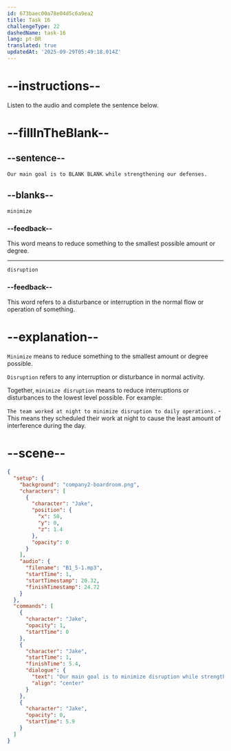 ```yaml
---
id: 673baec00a78e04d5c6a9ea2
title: Task 16
challengeType: 22
dashedName: task-16
lang: pt-BR
translated: true
updatedAt: '2025-09-29T05:49:18.014Z'
---
```

<!-- (Audio) Our main goal is to minimize disruption while strengthening our defenses. -->

# --instructions--

Listen to the audio and complete the sentence below.

# --fillInTheBlank--

## --sentence--

`Our main goal is to BLANK BLANK while strengthening our defenses.`

## --blanks--

`minimize`

### --feedback--

This word means to reduce something to the smallest possible amount or degree.

---

`disruption`

### --feedback--

This word refers to a disturbance or interruption in the normal flow or operation of something.

# --explanation--

`Minimize` means to reduce something to the smallest amount or degree possible. 

`Disruption` refers to any interruption or disturbance in normal activity. 

Together, `minimize disruption` means to reduce interruptions or disturbances to the lowest level possible. For example:

`The team worked at night to minimize disruption to daily operations.` - This means they scheduled their work at night to cause the least amount of interference during the day.

# --scene--

```json
{
  "setup": {
    "background": "company2-boardroom.png",
    "characters": [
      {
        "character": "Jake",
        "position": {
          "x": 50,
          "y": 0,
          "z": 1.4
        },
        "opacity": 0
      }
    ],
    "audio": {
      "filename": "B1_5-1.mp3",
      "startTime": 1,
      "startTimestamp": 20.32,
      "finishTimestamp": 24.72
    }
  },
  "commands": [
    {
      "character": "Jake",
      "opacity": 1,
      "startTime": 0
    },
    {
      "character": "Jake",
      "startTime": 1,
      "finishTime": 5.4,
      "dialogue": {
        "text": "Our main goal is to minimize disruption while strengthening our defenses.",
        "align": "center"
      }
    },
    {
      "character": "Jake",
      "opacity": 0,
      "startTime": 5.9
    }
  ]
}
```
